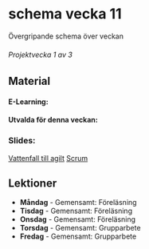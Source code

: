 # schema vecka 11
Övergripande schema över veckan

###### Projektvecka 1 av 3

## Material
#### E-Learning:
#### Utvalda för denna veckan:

### Slides:
[Vattenfall till agilt](https://docs.google.com/presentation/d/11ybBOaJTrPXg03hN3hEKWSlKYI3guyPE683WDgViUD0/edit?usp=sharing)
[Scrum](https://docs.google.com/presentation/d/12A0-CyqawSL3fmc_Y4ZMHb7kygKS4Xb79mYzwGbcaQM/edit?usp=sharing)

## Lektioner
* **Måndag** - Gemensamt: Föreläsning
* **Tisdag** - Gemensamt: Föreläsning
* **Onsdag** - Gemensamt: Föreläsning
* **Torsdag** - Gemensamt: Grupparbete
* **Fredag** - Gemensamt: Grupparbete
